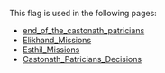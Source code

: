 This flag is used in the following pages:
 - [end_of_the_castonath_patricians](../events/end_of_the_castonath_patricians.md)
 - [Elikhand_Missions](../missions/Elikhand_Missions.md)
 - [Esthil_Missions](../missions/Esthil_Missions.md)
 - [Castonath_Patricians_Decisions](../decisions/Castonath_Patricians_Decisions.md)
